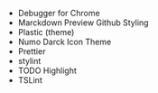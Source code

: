 -   Debugger for Chrome
-   Marckdown Preview Github Styling
-   Plastic (theme)
-   Numo Darck Icon Theme
-   Prettier
-   stylint
-   TODO Highlight
-   TSLint

